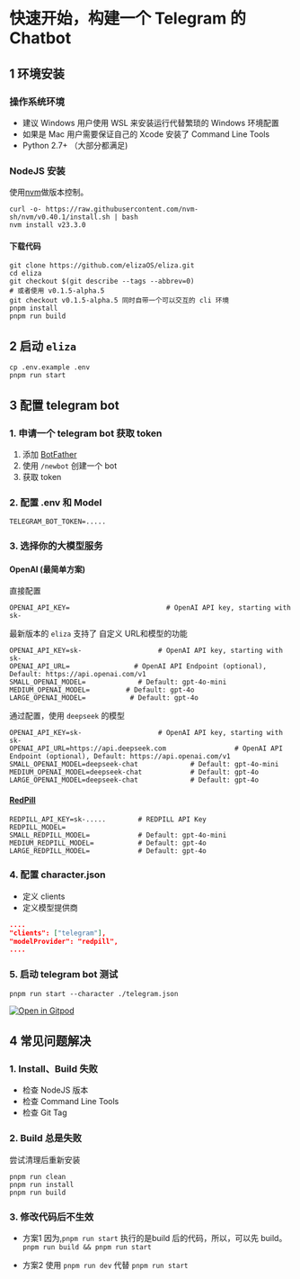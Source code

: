 # 快速开始，构建一个 Telegram 的 Chatbot

## 1 环境安装

### 操作系统环境

- 建议 Windows 用户使用 WSL 来安装运行代替繁琐的 Windows 环境配置
- 如果是 Mac 用户需要保证自己的 Xcode 安装了 Command Line Tools
- Python 2.7+ （大部分都满足)

### NodeJS 安装

使用[nvm](https://github.com/nvm-sh/nvm/blob/master/README.md#install--update-script)做版本控制。

```shell
curl -o- https://raw.githubusercontent.com/nvm-sh/nvm/v0.40.1/install.sh | bash
nvm install v23.3.0
```

#### 下载代码

```shell
git clone https://github.com/elizaOS/eliza.git
cd eliza
git checkout $(git describe --tags --abbrev=0) 
# 或者使用 v0.1.5-alpha.5
git checkout v0.1.5-alpha.5 同时自带一个可以交互的 cli 环境
pnpm install 
pnpm run build 
```

## 2 启动 `eliza`

```shell
cp .env.example .env
pnpm run start
```

## 3 配置 telegram bot

### 1. 申请一个 telegram bot 获取 token

1. 添加 [BotFather](https://t.me/botfather)
2. 使用 `/newbot` 创建一个 bot
3. 获取 token

### 2. 配置 .env 和 Model

```shell
TELEGRAM_BOT_TOKEN=.....
```

### 3. 选择你的大模型服务

#### OpenAI (最简单方案)

直接配置

```shell
OPENAI_API_KEY=                        # OpenAI API key, starting with sk-
```

最新版本的 `eliza` 支持了 自定义 URL和模型的功能

```shell
OPENAI_API_KEY=sk-                   # OpenAI API key, starting with sk-
OPENAI_API_URL=                # OpenAI API Endpoint (optional), Default: https://api.openai.com/v1
SMALL_OPENAI_MODEL=             # Default: gpt-4o-mini
MEDIUM_OPENAI_MODEL=         # Default: gpt-4o
LARGE_OPENAI_MODEL=           # Default: gpt-4o
```

通过配置，使用 `deepseek` 的模型

```shell
OPENAI_API_KEY=sk-                   # OpenAI API key, starting with sk-
OPENAI_API_URL=https://api.deepseek.com                 # OpenAI API Endpoint (optional), Default: https://api.openai.com/v1
SMALL_OPENAI_MODEL=deepseek-chat             # Default: gpt-4o-mini
MEDIUM_OPENAI_MODEL=deepseek-chat            # Default: gpt-4o
LARGE_OPENAI_MODEL=deepseek-chat             # Default: gpt-4o
```

#### [RedPill](https://redpill.ai/)

```shell
REDPILL_API_KEY=sk-.....        # REDPILL API Key
REDPILL_MODEL=
SMALL_REDPILL_MODEL=            # Default: gpt-4o-mini
MEDIUM_REDPILL_MODEL=           # Default: gpt-4o
LARGE_REDPILL_MODEL=            # Default: gpt-4o
```

### 4. 配置 character.json

- 定义 clients
- 定义模型提供商

```json
....
"clients": ["telegram"],
"modelProvider": "redpill",
....
```

### 5. 启动 telegram bot 测试

```shell
pnpm run start --character ./telegram.json
```

[![Open in Gitpod](https://gitpod.io/button/open-in-gitpod.svg)](https://gitpod.io/#https://github.com/elizaos/eliza/tree/main)

## 4 常见问题解决

### 1. **Install、Build 失败**

   - 检查 NodeJS 版本
   - 检查 Command Line Tools
   - 检查 Git Tag

### 2. **Build 总是失败**

   尝试清理后重新安装

```shell
pnpm run clean 
pnpm run install 
pnpm run build 
```

### 3. **修改代码后不生效**

   - 方案1
    因为,`pnpm run start` 执行的是build 后的代码，所以，可以先 build。
    `pnpm run build && pnpm run start`
    
   - 方案2
    使用 `pnpm run dev` 代替 `pnpm run start`
